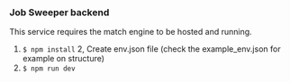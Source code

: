 ### Job Sweeper backend

This service requires the match engine to be hosted and running.

1. `$ npm install`
2, Create env.json file (check the example_env.json for example on structure)
2. `$ npm run dev`